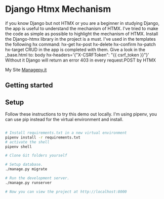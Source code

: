 # Django Htmx Mechanism

####
if you know Django but not HTMX or you are a beginner in studying Django, 
the app is useful to understand the mechanism of HTMX.
I've tried to make the code as simple as possible to highlight the mechanism of HTMX.
Install the Django-htmx library in the project is a must.
I've used in the templates the following hx command:
hx-get
hx-post
hx-delete
hx-confirm
hx-patch
hx-target
CRUD in the app is completed with them.
Give a look in the _base.html to:
body hx-headers='{"X-CSRFToken": "{{ csrf_token }}"}'
Without it Django will return an error 403 in every request.POST by HTMX

My Site [Managepy.it](https://www.managepy.it/)


## Getting started

## Setup

Follow these instructions to try this demo out locally.
I'm using pipenv, you can use pip instead for the virtual environment and install.

```bash

# Install requirements.txt in a new virtual environment
pipenv install -r requirements.txt
# activate the shell
pipenv shell

# Clone Git folders yourself

# Setup database.
./manage.py migrate

# Run the development server.
./manage.py runserver

# Now you can view the project at http://localhost:8000
```
